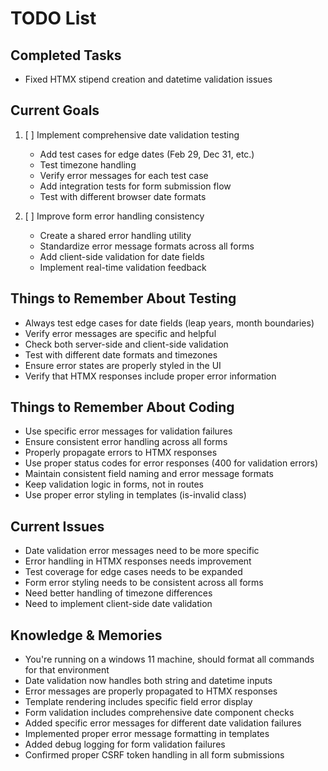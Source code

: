 # TODO List

## Completed Tasks
- Fixed HTMX stipend creation and datetime validation issues

## Current Goals
1. [ ] Implement comprehensive date validation testing
   - Add test cases for edge dates (Feb 29, Dec 31, etc.)
   - Test timezone handling
   - Verify error messages for each test case
   - Add integration tests for form submission flow
   - Test with different browser date formats

2. [ ] Improve form error handling consistency
   - Create a shared error handling utility
   - Standardize error message formats across all forms
   - Add client-side validation for date fields
   - Implement real-time validation feedback

## Things to Remember About Testing
- Always test edge cases for date fields (leap years, month boundaries)
- Verify error messages are specific and helpful
- Check both server-side and client-side validation
- Test with different date formats and timezones
- Ensure error states are properly styled in the UI
- Verify that HTMX responses include proper error information

## Things to Remember About Coding
- Use specific error messages for validation failures
- Ensure consistent error handling across all forms
- Properly propagate errors to HTMX responses
- Use proper status codes for error responses (400 for validation errors)
- Maintain consistent field naming and error message formats
- Keep validation logic in forms, not in routes
- Use proper error styling in templates (is-invalid class)

## Current Issues
- Date validation error messages need to be more specific
- Error handling in HTMX responses needs improvement
- Test coverage for edge cases needs to be expanded
- Form error styling needs to be consistent across all forms
- Need better handling of timezone differences
- Need to implement client-side date validation

## Knowledge & Memories
- You're running on a windows 11 machine, should format all commands for that environment
- Date validation now handles both string and datetime inputs
- Error messages are properly propagated to HTMX responses
- Template rendering includes specific field error display
- Form validation includes comprehensive date component checks
- Added specific error messages for different date validation failures
- Implemented proper error message formatting in templates
- Added debug logging for form validation failures
- Confirmed proper CSRF token handling in all form submissions

